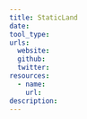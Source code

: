 ```yaml
---
title: StaticLand
date:
tool_type:
urls:
  website:
  github:
  twitter:
resources:
  - name:
    url:
description:
---
```


